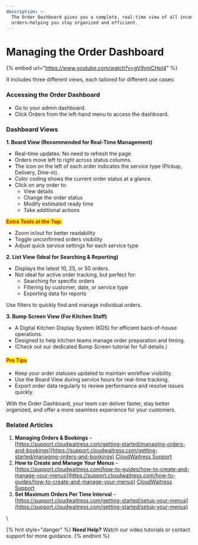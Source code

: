 ```yaml
---
description: >-
  The Order Dashboard gives you a complete, real-time view of all incoming
  orders—helping you stay organized and efficient.
---
```


# Managing the Order Dashboard

{% embed url="https://www.youtube.com/watch?v=gV9vniCHpI4" %}

It includes three different views, each tailored for different use cases:

### Accessing the Order Dashboard

* Go to your admin dashboard.
* Click Orders from the left-hand menu to access the dashboard.

### Dashboard Views

**1. Board View (Recommended for Real-Time Management)**

* Real-time updates: No need to refresh the page.
* Orders move left to right across status columns.
* The icon on the left of each order indicates the service type (Pickup, Delivery, Dine-in).
* Color coding shows the current order status at a glance.
* Click on any order to:
  * View details
  * Change the order status
  * Modify estimated ready time
  * Take additional actions

<mark style="color:red;">**Extra Tools at the Top:**</mark>

* Zoom in/out for better readability
* Toggle unconfirmed orders visibility
* Adjust quick service settings for each service type

**2. List View (Ideal for Searching & Reporting)**

* Displays the latest 10, 25, or 50 orders.
* Not ideal for active order tracking, but perfect for:
  * Searching for specific orders
  * Filtering by customer, date, or service type
  * Exporting data for reports

Use filters to quickly find and manage individual orders.

**3. Bump Screen View (For Kitchen Staff)**

* A Digital Kitchen Display System (KDS) for efficient back-of-house operations.
* Designed to help kitchen teams manage order preparation and timing.
* (Check out our dedicated Bump Screen tutorial for full details.)

#### <mark style="color:red;">Pro Tips</mark>

* Keep your order statuses updated to maintain workflow visibility.
* Use the Board View during service hours for real-time tracking.
* Export order data regularly to review performance and resolve issues quickly.

With the Order Dashboard, your team can deliver faster, stay better organized, and offer a more seamless experience for your customers.



### Related Articles

1. **Managing Orders & Bookings** – [https://support.cloudwaitress.com/getting-started/managing-orders-and-bookings](https://support.cloudwaitress.com/getting-started/managing-orders-and-bookings) [CloudWaitress Support](https://support.cloudwaitress.com/getting-started/managing-orders-and-bookings?utm_source=chatgpt.com)
2. **How to Create and Manage Your Menus** – [https://support.cloudwaitress.com/how-to-guides/how-to-create-and-manage-your-menus](https://support.cloudwaitress.com/how-to-guides/how-to-create-and-manage-your-menus) [CloudWaitress Support](https://support.cloudwaitress.com/how-to-guides/how-to-create-and-manage-your-menus?utm_source=chatgpt.com)
3. **Set Maximum Orders Per Time Interval** – [https://support.cloudwaitress.com/getting-started/setup-your-menus](https://support.cloudwaitress.com/getting-started/setup-your-menus)

\


{% hint style="danger" %}
**Need Help?**  Watch our video tutorials or contact support for more guidance.&#x20;
{% endhint %}
